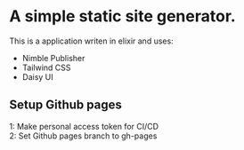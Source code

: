 # A simple static site generator.
This is a application writen in elixir and uses:

* Nimble Publisher
* Tailwind CSS
* Daisy UI

## Setup Github pages

1: Make personal access token for CI/CD  
2: Set Github pages branch to gh-pages  
